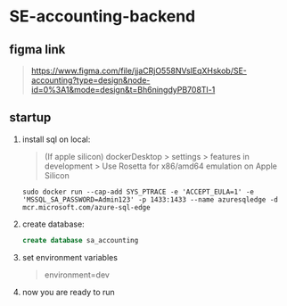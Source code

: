 # SE-accounting-backend

## figma link
> https://www.figma.com/file/jjaCRjO558NVslEqXHskob/SE-accounting?type=design&node-id=0%3A1&mode=design&t=Bh6ningdyPB708Tl-1



## startup
1. install sql on local:
   > (If apple silicon) dockerDesktop > settings > features in development > Use Rosetta for x86/amd64 emulation on Apple Silicon
    ```shell
    sudo docker run --cap-add SYS_PTRACE -e 'ACCEPT_EULA=1' -e 'MSSQL_SA_PASSWORD=Admin123' -p 1433:1433 --name azuresqledge -d mcr.microsoft.com/azure-sql-edge
    ```
2. create database: 
    ```sql
    create database sa_accounting
    ```
3. set environment variables
    > environment=dev

4. now you are ready to run